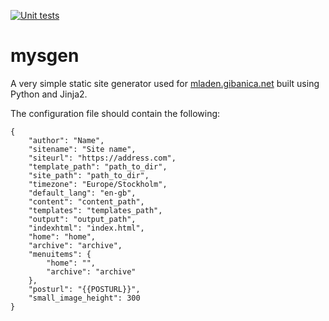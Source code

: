 [![Unit tests](https://github.com/mgcth/mysgen/actions/workflows/github-actions-unit-tests-mgcth.yml/badge.svg?branch=master)](https://github.com/mgcth/mysgen/actions/workflows/github-actions-unit-tests-mgcth.yml)
# mysgen
A very simple static site generator used for [mladen.gibanica.net](https://mladen.gibanica.net) built using Python and Jinja2.

The configuration file should contain the following:
```
{
    "author": "Name",
    "sitename": "Site name",
    "siteurl": "https://address.com",
    "template_path": "path_to_dir",
    "site_path": "path_to_dir",
    "timezone": "Europe/Stockholm",
    "default_lang": "en-gb",
    "content": "content_path",
    "templates": "templates_path",
    "output": "output_path",
    "indexhtml": "index.html",
    "home": "home",
    "archive": "archive",
    "menuitems": {
        "home": "",
        "archive": "archive"
    },
    "posturl": "{{POSTURL}}",
    "small_image_height": 300
}
```